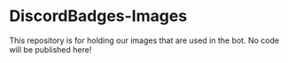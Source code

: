 # DiscordBadges-Images

This repository is for holding our images that are used in the bot.
No code will be published here!